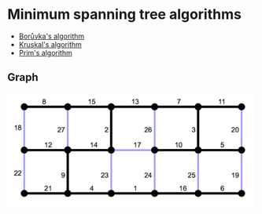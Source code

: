 # Minimum spanning tree algorithms

- [Borůvka's algorithm](https://github.com/klimesf/b4m33pal-examples/tree/master/minimum-spanning-tree/boruvka)
- [Kruskal's algorithm](https://github.com/klimesf/b4m33pal-examples/tree/master/minimum-spanning-tree/kruskal)
- [Prim's algorithm](https://github.com/klimesf/b4m33pal-examples/tree/master/minimum-spanning-tree/prim)

## Graph

![Graph](boruvka/_images/graph.png)
